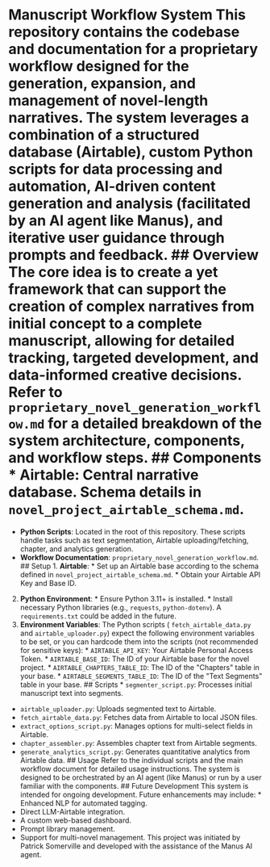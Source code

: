 # Manuscript Workflow System This repository contains the codebase and documentation for a proprietary workflow designed for the generation, expansion, and management of novel-length narratives. The system leverages a combination of a structured database (Airtable), custom Python scripts for data processing and automation, AI-driven content generation and analysis (facilitated by an AI agent like Manus), and iterative user guidance through prompts and feedback. ## Overview The core idea is to create a yet framework that can support the creation of complex narratives from initial concept to a complete manuscript, allowing for detailed tracking, targeted development, and data-informed creative decisions. Refer to `proprietary_novel_generation_workflow.md` for a detailed breakdown of the system architecture, components, and workflow steps. ## Components * **Airtable**: Central narrative database. Schema details in `novel_project_airtable_schema.md`.
* **Python Scripts**: Located in the root of this repository. These scripts handle tasks such as text segmentation, Airtable uploading/fetching, chapter, and analytics generation.
* **Workflow Documentation**: `proprietary_novel_generation_workflow.md`. ## Setup 1. **Airtable**: * Set up an Airtable base according to the schema defined in `novel_project_airtable_schema.md`. * Obtain your Airtable API Key and Base ID.
2. **Python Environment**: * Ensure Python 3.11+ is installed. * Install necessary Python libraries (e.g., `requests`, `python-dotenv`). A `requirements.txt` could be added in the future.
3. **Environment Variables**: The Python scripts ( `fetch_airtable_data.py` and `airtable_uploader.py`) expect the following environment variables to be set, or you can hardcode them into the scripts (not recommended for sensitive keys): * `AIRTABLE_API_KEY`: Your Airtable Personal Access Token. * `AIRTABLE_BASE_ID`: The ID of your Airtable base for the novel project. * `AIRTABLE_CHAPTERS_TABLE_ID`: The ID of the "Chapters" table in your base. * `AIRTABLE_SEGMENTS_TABLE_ID`: The ID of the "Text Segments" table in your base. ## Scripts * `segmenter_script.py`: Processes initial manuscript text into segments.
* `airtable_uploader.py`: Uploads segmented text to Airtable.
* `fetch_airtable_data.py`: Fetches data from Airtable to local JSON files.
* `extract_options_script.py`: Manages options for multi-select fields in Airtable.
* `chapter_assembler.py`: Assembles chapter text from Airtable segments.
* `generate_analytics_script.py`: Generates quantitative analytics from Airtable data. ## Usage Refer to the individual scripts and the main workflow document for detailed usage instructions. The system is designed to be orchestrated by an AI agent (like Manus) or run by a user familiar with the components. ## Future Development This system is intended for ongoing development. Future enhancements may include: * Enhanced NLP for automated tagging.
* Direct LLM-Airtable integration.
* A custom web-based dashboard.
* Prompt library management.
* Support for multi-novel management. This project was initiated by Patrick Somerville and developed with the assistance of the Manus AI agent.